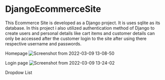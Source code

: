# DjangoEcommerceSite
This Ecommerce Site is developed as a Django project. It is uses sqlite as its database. In this project i also utilized authentication method of Django to create users and personal details like cart items and customer details can only be accessed after the customer login to the site after using there respective username and passwords.

Homepage
![Screenshot from 2022-03-09 13-08-50](https://user-images.githubusercontent.com/98304528/157396801-3c39be4d-c9e2-4021-b998-fee160aeda7e.png)

Login page
![Screenshot from 2022-03-09 13-24-02](https://user-images.githubusercontent.com/98304528/157397012-d2981ab9-f319-4c3f-bd1b-9aa6c3d549bf.png)


Dropdow List
